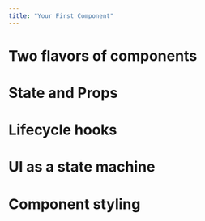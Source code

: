 ```yaml
---
title: "Your First Component"
---
```


# Two flavors of components



# State and Props

# Lifecycle hooks

# UI as a state machine

# Component styling